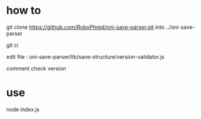 # how to

git clone https://github.com/RoboPhred/oni-save-parser.git into ../oni-save-parser

git ci

edit file : oni-save-parser/lib/save-structure/version-validator.js

comment check version

# use

node index.js